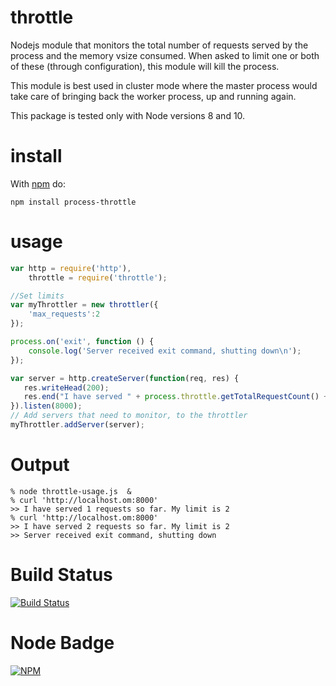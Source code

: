 # throttle

Nodejs module that monitors the total number of requests served by the process and the memory vsize consumed.
When asked to limit one or both of these (through configuration), this module will kill the process.

This module is best used in cluster mode where the master process would take care of bringing back the worker process,
up and running again.

This package is tested only with Node versions 8 and 10.

# install

With [npm](http://npmjs.org) do:

```
npm install process-throttle
```

# usage
```js
var http = require('http'),
    throttle = require('throttle');

//Set limits
var myThrottler = new throttler({
    'max_requests':2 
});

process.on('exit', function () {
    console.log('Server received exit command, shutting down\n');
});

var server = http.createServer(function(req, res) {
   res.writeHead(200);
   res.end("I have served " + process.throttle.getTotalRequestCount() + " requests so far. My limit is " + max_requests + "\n");
}).listen(8000);
// Add servers that need to monitor, to the throttler
myThrottler.addServer(server);


```

# Output

```
% node throttle-usage.js  &
% curl 'http://localhost.om:8000'
>> I have served 1 requests so far. My limit is 2
% curl 'http://localhost.om:8000'
>> I have served 2 requests so far. My limit is 2
>> Server received exit command, shutting down
```

# Build Status

[![Build Status](https://secure.travis-ci.org/yahoo/process-throttle.png?branch=master)](http://travis-ci.org/yahoo/process-throttle)

# Node Badge

[![NPM](https://nodei.co/npm/process-throttle.png)](https://nodei.co/npm/process-throttle/)
